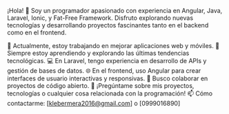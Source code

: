 ¡Hola! 👋
Soy un programador apasionado con experiencia en Angular, Java, Laravel, Ionic, y Fat-Free Framework. Disfruto explorando nuevas tecnologías y desarrollando proyectos fascinantes tanto en el backend como en el frontend.

🔭 Actualmente, estoy trabajando en mejorar aplicaciones web y móviles.
🌱 Siempre estoy aprendiendo y explorando las últimas tendencias tecnológicas.
💻 En Laravel, tengo experiencia en desarrollo de APIs y gestión de bases de datos.
🌐 En el frontend, uso Angular para crear interfaces de usuario interactivas y responsivas.
👯 Busco colaborar en proyectos de código abierto.
💬 ¡Pregúntame sobre mis proyectos, tecnologías o cualquier cosa relacionada con la programación!
📫 Cómo contactarme: [klebermera2016@gmail.com] o [0999016890]
